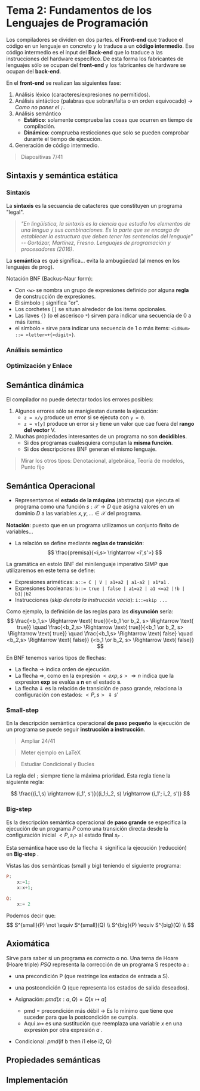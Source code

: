 # Tema 2: Fundamentos de los Lenguajes de Programación
Los compiladores se dividen en dos partes. el **Front-end** que traduce el código en un lenguaje en concreto y lo traduce a un **código intermedio**. Ese código intermedio es el input del **Back-end** que lo traduce a las instrucciones del hardware específico. De esta forma los fabricantes de lenguajes sólo se ocupan del **front-end** y los fabricantes de hardware se ocupan del **back-end**.

En el **front-end** se realizan las siguientes fase:
1. Análisis léxico (caracteres/expresiones no permitidos).
2. Análisis sintáctico (palabras que sobran/falta o en orden equivocado) $\rightarrow$ *Como no poner el `;`*.
3. Análisis semántico
    * **Estático**: solamente comprueba las cosas que ocurren en tiempo de compilación.
    * **Dinámico**: comprueba resticciones que solo se pueden comprobar durante el tiempo de ejecución.
4. Generación de código intermedio.

> Diapositivas 7/41

## Sintaxis y semántica estática

### Sintaxis
La **sintaxis** es la secuancia de catacteres que constituyen un programa "legal".

> *"En lingüística, la sintaxis es la ciencia que estudia los elementos de una lengua y sus combinaciones. Es la parte que se encarga de establecer la estructura que deben tener las sentencias del lenguaje"* 
-- *Gortázar, Martínez, Fresno. Lenguajes de programación y procesadores (2016)*.

La **semántica** es qué significa... evita la ambugüedad (al menos en los lenguajes de prog).

Notación BNF (Backus-Naur form):
* Con `<w>` se nombra un grupo de expresiones definido por alguna **regla** de construcción de expresiones.
* El simbolo `|` significa "or".
* Los corchetes `[]` se situan alrededor de los items opcionales.
* Las llaves `{}` (o el ascerisco `*`) sirven para indicar una secuencia de 0 a más items.
* el símbolo `+` sirve para indicar una secuencia de 1 o más items: `<idNum> ::= <letter>+{<digit>}`.

### Análisis semántico

### Optimización y Enlace


## Semántica dinámica
El compilador no puede detectar todos los errores posibles:
1. Algunos errores sólo se manigiestan durante la ejecución:
    * `z = x/y` produce un error si se ejecuta con `y = 0`.
    * `z = v[y]` produce un error si `y` tiene un valor que cae fuera del **rango del vector** V.
2. Muchas propiedades interesantes de un programa no son **decidibles**.
    * Si dos programas cualesquiera computan la **misma función**.
    * Si dos descripciones BNF generan el mismo lenguaje.

> Mirar los otros tipos: Denotacional, algebráica, Teoría de modelos, Punto fijo

## Semántica Operacional


* Representamos el **estado de la máquina** (abstracta) que ejecuta el programa como una función $s : \mathcal{X} \rightarrow D$ que asigna valores en un dominio $D$ a las variables $x, y, ... \in \mathcal{X}$ del programa.

**Notación**: puesto que en un programa utilizamos un conjunto finito de variables...

* La relación se define mediante **reglas de transición**:
$$
\frac{premisa}{<i,s> \rightarrow <i',s'>}
$$

La gramática en estolo BNF del minilenguaje imperativo SIMP que utilizaremos en este tema se define:
* Expresiones ariméticas: `a::= C | V | a1+a2 | a1-a2 | a1*a1` .
* Expresiones booleanas: `b::= true | false | a1=a2 | a1 <=a2 |!b | b1||b2`
* Instrucciones (*skip denota la instrucción vacia*): `i::=skip ...`

Como ejemplo, la definición de las reglas para las **disyunción** sería:
$$
\frac{<b_1,s> \Rightarrow \text{ true}}{<b_1 \or b_2, s> \Rightarrow \text{ true}} \quad
\frac{<b_2,s> \Rightarrow \text{ true}}{<b_1 \or b_2, s> \Rightarrow \text{ true}} \quad
\frac{<b_1,s> \Rightarrow \text{ false} \quad <b_2,s> \Rightarrow \text{ false}} {<b_1 \or b_2, s> \Rightarrow \text{ false}}
$$

En BNF tenemos varios tipos de flechas:
* La flecha $\rightarrow$ indica orden de ejecución. 
* La flecha $\Rightarrow$, como en la expresión $<exp,s> \Rightarrow n$ indica que la expresion **exp** se evalúa a **n** en el estado **s**.
* La flecha $\Downarrow$ es la relación de transición de paso grande, relaciona la configuración con estados: $<P,s> \Downarrow s'$


### Small-step
En la descripción semántica operacional **de paso pequeño** la ejecución de un programa se puede seguir **instrucción a instrucción**.

> Ampliar 24/41

> Meter ejemplo en LaTeX

> Estudiar Condicional y Bucles

La regla del `;` siempre tiene la máxima prioridad. Esta regla tiene la siguiente regla:

$$
\frac{(i_1,s) \rightarrow (i_1', s')}{(i_1;i_2, s) \rightarrow (i_1'; i_2, s')}
$$

### Big-step
Es la descripción semántica operacional de **paso grande** se especifica la ejecución de un programa *P* como una transición directa desde la configuración inicial $<P,s_i>$ al estado final $s_F$ .

Esta semántica hace uso de la flecha $\Downarrow$ significa la ejecución (reducción) en **Big-step** .

Vistas las dos semánticas (small y big) teniendo el siguiente programa:

```haskell
P:
    x:=1;
    x:x+1;

Q: 
    x:= 2
```

Podemos decir que:
$$
S^{small}(P) \not \equiv S^{small}(Q) \\
S^{big}(P) \equiv S^{big}(Q) \\
$$


## Axiomática
Sirve para saber si un programa es correcto o no. Una terna de Hoare (Hoare triple) ${P} S {Q}$ representa la corrección de un programa S respecto a :
* una precondición P (que restringe los estados de entrada a S).
* una postcondición Q (que representa los estados de salida deseados).

* Asignación: $pmd(x:a, Q) = Q[x \mapsto a]$ 
    * pmd = precondición más débil $\rightarrow$ Es lo mínimo que tiene que suceder para que la postcondición se cumpla.
    * Aquí $x \mapsto$ es una sustitución que reemplaza una variable $x$ en una expresión por otra expresión $a$ .

* Condicional: $pmd(\text{if b then i1 else i2, Q})$

## Propiedades semánticas


## Implementación
